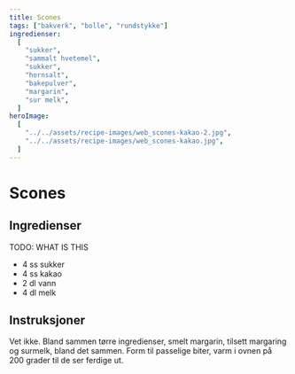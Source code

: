 ```yaml
---
title: Scones
tags: ["bakverk", "bolle", "rundstykke"]
ingredienser:
  [
    "sukker",
    "sammalt hvetemel",
    "sukker",
    "hornsalt",
    "bakepulver",
    "margarin",
    "sur melk",
  ]
heroImage:
  [
    "../../assets/recipe-images/web_scones-kakao-2.jpg",
    "../../assets/recipe-images/web_scones-kakao.jpg",
  ]
---
```


# Scones

## Ingredienser

TODO: WHAT IS THIS

- 4 ss sukker
- 4 ss kakao
- 2 dl vann
- 4 dl melk

## Instruksjoner

Vet ikke. Bland sammen tørre ingredienser, smelt margarin, tilsett margaring og surmelk, bland det sammen. Form til passelige biter, varm i ovnen på 200 grader til de ser ferdige ut.
